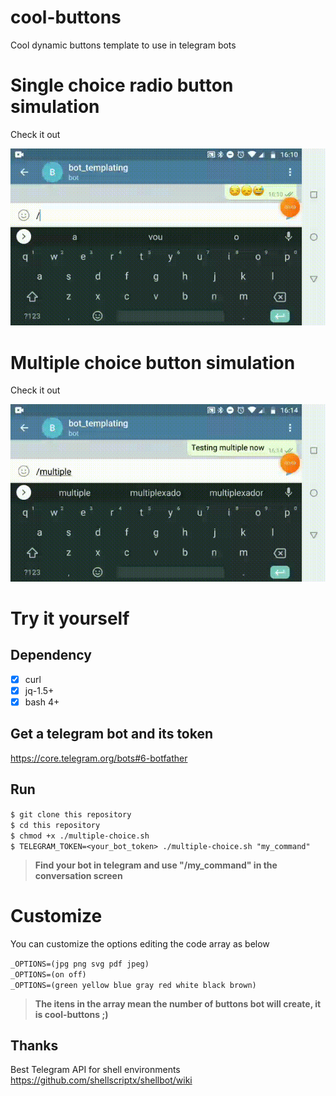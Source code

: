 # cool-buttons
Cool dynamic buttons template to use in telegram bots

# Single choice radio button simulation
Check it out

![one](imgs/t2.gif)

# Multiple choice button simulation
Check it out

![multiple](imgs/t1.gif)

# Try it yourself
## Dependency
- [x] curl  
- [x] jq-1.5+  
- [x] bash 4+  

## Get a telegram bot and its token
https://core.telegram.org/bots#6-botfather

## Run

`$ git clone this repository`  
`$ cd this repository`  
`$ chmod +x ./multiple-choice.sh`  
`$ TELEGRAM_TOKEN=<your_bot_token> ./multiple-choice.sh "my_command"`  

>**Find your bot in telegram and use "/my_command" in the conversation screen**

# Customize
You can customize the options editing the code array as below

`_OPTIONS=(jpg png svg pdf jpeg)`  
`_OPTIONS=(on off)`  
`_OPTIONS=(green yellow blue gray red white black brown)` 

>**The itens in the array mean the number of buttons bot will create, it is cool-buttons ;)**

## Thanks
Best Telegram API for shell environments  
https://github.com/shellscriptx/shellbot/wiki
